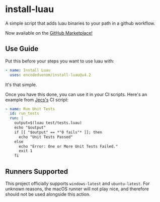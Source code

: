 # install-luau

A simple script that adds luau binaries to your path in a github workflow.

Now available on the [GitHub Marketplace!](https://github.com/marketplace/actions/install-luau)

## Use Guide

Put this before your steps you want to use luau with:

```yml
- name: Install Luau
  uses: encodedvenom/install-luau@v4.2
```

It's that simple.

Once you have this done, you can use it in your CI scripts. Here's an example from [Jecs's](https://github.com/Ukendio/jecs) CI script:

```yml
- name: Run Unit Tests
  id: run_tests
  run: |
    output=$(luau test/tests.luau)
    echo "$output"
    if [[ "$output" == *"0 fails"* ]]; then
      echo "Unit Tests Passed"
    else
      echo "Error: One or More Unit Tests Failed."
      exit 1
    fi
```

## Runners Supported

This project officially supports `windows-latest` and `ubuntu-latest`. For unknown reasons, the macOS runner will not play nice, and therefore should not be used alongside this action.
